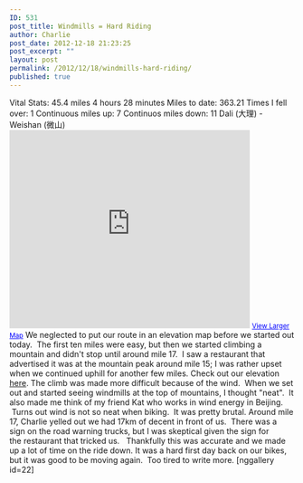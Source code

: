 ```yaml
---
ID: 531
post_title: Windmills = Hard Riding
author: Charlie
post_date: 2012-12-18 21:23:25
post_excerpt: ""
layout: post
permalink: /2012/12/18/windmills-hard-riding/
published: true
---
```

Vital Stats: 45.4 miles 4 hours 28 minutes Miles to date: 363.21 Times I fell over: 1 Continuous miles up: 7 Continuos miles down: 11 Dali (大理) - Weishan (微山) <iframe src="https://maps.google.com/maps?source=embed&f=q&hl=en&q=http:%2F%2Fshare.abvio.com%2F3697%2Fd484%2F3017%2Ff541%2FCyclemeter-Cycle-20121218-1037.kml&ie=UTF8&ll=25.466469,100.23228&spn=0.743916,2.488403&t=m&output=embed" height="350" width="425" frameborder="0" marginwidth="0" marginheight="0" scrolling="no"></iframe> <small><a style="color: #0000ff; text-align: left;" href="https://maps.google.com/maps?source=embed&f=q&hl=en&q=http:%2F%2Fshare.abvio.com%2F3697%2Fd484%2F3017%2Ff541%2FCyclemeter-Cycle-20121218-1037.kml&ie=UTF8&ll=25.466469,100.23228&spn=0.743916,2.488403&t=m">View Larger Map</a></small> We neglected to put our route in an elevation map before we started out today.  The first ten miles were easy, but then we started climbing a mountain and didn't stop until around mile 17.  I saw a restaurant that advertised it was at the mountain peak around mile 15; I was rather upset when we continued uphill for another few miles. Check out our elevation <a title="Elevation from Dali - Weishan" href="http://cyclemeter.com/3697d4843017f541/Cycle-20121218-1037?r=e" target="_blank">here</a>. The climb was made more difficult because of the wind.  When we set out and started seeing windmills at the top of mountains, I thought "neat".  It also made me think of my friend Kat who works in wind energy in Beijing.  Turns out wind is not so neat when biking.  It was pretty brutal. Around mile 17, Charlie yelled out we had 17km of decent in front of us.  There was a sign on the road warning trucks, but I was skeptical given the sign for the restaurant that tricked us.   Thankfully this was accurate and we made up a lot of time on the ride down. It was a hard first day back on our bikes, but it was good to be moving again.  Too tired to write more. [nggallery id=22]  